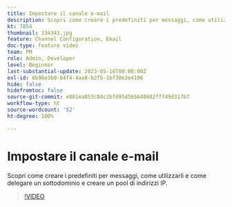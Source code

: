 ```yaml
---
title: Impostare il canale e-mail
description: Scopri come creare i predefiniti per messaggi, come utilizzarli e come delegare un sottodominio e creare un pool di indirizzi IP.
kt: 7854
thumbnail: 334343.jpg
feature: Channel Configuration, Email
doc-type: feature video
team: PM
role: Admin, Developer
level: Beginner
last-substantial-update: 2023-05-16T00:00:00Z
exl-id: 8b96e3b0-84f4-4aa8-b2f5-1bf30e3e4106
hide: false
hidefromtoc: false
source-git-commit: e801ea853c84c1bfd95d5b5648682fff49d317b7
workflow-type: ht
source-wordcount: '52'
ht-degree: 100%

---
```


# Impostare il canale e-mail

Scopri come creare i predefiniti per messaggi, come utilizzarli e come delegare un sottodominio e creare un pool di indirizzi IP.

>[!VIDEO](https://video.tv.adobe.com/v/334343?quality=12&learn=on)
